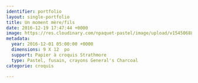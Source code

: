 ```yaml
---
identifier: portfolio
layout: single-portfolio
title: Un moment mère/fils
date: 2016-12-19 17:47:44 +0000
image: https://res.cloudinary.com/npaquet-pastel/image/upload/v1545068870/M%C3%A8refils-parc-croquis-fusain-2016.jpg
metadata:
  year: 2016-12-01 05:00:00 +0000
  dimensions: 9 X 12  po
  support: Papier à croquis Strathmore
  type: Pastel, fusain, crayons General's Charcoal
categorie: croquis

---
```

